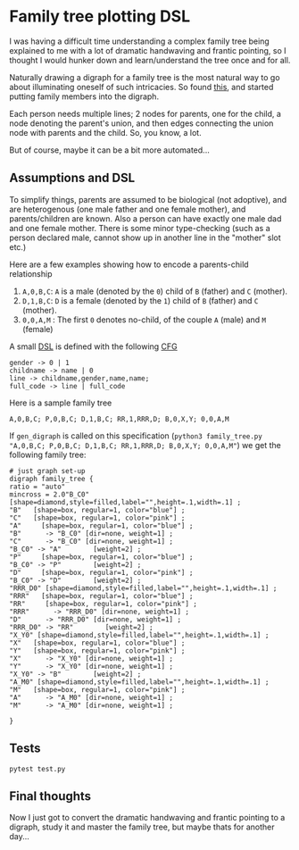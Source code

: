 # Family tree plotting DSL

I was having a difficult time understanding a complex family tree being explained to me with a lot of dramatic handwaving and frantic pointing, so I thought I would hunker down and learn/understand the tree once and for all.

Naturally drawing a digraph for a family tree is the most natural way to go about illuminating oneself of such intricacies. So found [this](https://stackoverflow.com/questions/2271704/family-tree-layout-with-dot-graphviz), and started putting family members into the digraph.

Each person needs multiple lines; 2 nodes for parents, one for the child, a node denoting the parent's union, and then edges connecting the union node with parents and the child. So, you know, a lot.

But of course, maybe it can be a bit more automated...

## Assumptions and DSL
To simplify things, parents are assumed to be biological (not adoptive), and are heterogenous (one male father and one female mother), and parents/children are known. Also a person can have exactly one male dad and one female mother. There is some minor type-checking (such as a person declared male, cannot show up in another line in the "mother" slot etc.)

Here are a few examples showing how to encode a parents-child relationship
1. `A,0,B,C`: `A` is a male (denoted by the `0`) child of `B` (father) and `C` (mother).
2. `D,1,B,C`: `D` is a female (denoted by the `1`) child of `B` (father) and `C` (mother).
3. `0,0,A,M` : The first `0` denotes no-child, of the couple `A` (male) and `M` (female)

A small [DSL](https://en.wikipedia.org/wiki/Domain-specific_language) is defined with the following [CFG](https://en.wikipedia.org/wiki/Context-free_grammar)
```
gender -> 0 | 1
childname -> name | 0
line -> childname,gender,name,name;
full_code -> line | full_code
```

Here is a sample family tree
```
A,0,B,C; P,0,B,C; D,1,B,C; RR,1,RRR,D; B,0,X,Y; 0,0,A,M
```

If `gen_digraph` is called on this specification (`python3 family_tree.py "A,0,B,C; P,0,B,C; D,1,B,C; RR,1,RRR,D; B,0,X,Y; 0,0,A,M"`) we get the following family tree:


```graphviz
# just graph set-up
digraph family_tree {
ratio = "auto"
mincross = 2.0"B_C0" [shape=diamond,style=filled,label="",height=.1,width=.1] ;
"B"   [shape=box, regular=1, color="blue"] ;
"C"   [shape=box, regular=1, color="pink"] ;
"A"     [shape=box, regular=1, color="blue"] ;
"B"      -> "B_C0" [dir=none, weight=1] ;
"C"      -> "B_C0" [dir=none, weight=1] ;
"B_C0" -> "A"        [weight=2] ;
"P"     [shape=box, regular=1, color="blue"] ;
"B_C0" -> "P"        [weight=2] ;
"D"     [shape=box, regular=1, color="pink"] ;
"B_C0" -> "D"        [weight=2] ;
"RRR_D0" [shape=diamond,style=filled,label="",height=.1,width=.1] ;
"RRR"   [shape=box, regular=1, color="blue"] ;
"RR"     [shape=box, regular=1, color="pink"] ;
"RRR"      -> "RRR_D0" [dir=none, weight=1] ;
"D"      -> "RRR_D0" [dir=none, weight=1] ;
"RRR_D0" -> "RR"        [weight=2] ;
"X_Y0" [shape=diamond,style=filled,label="",height=.1,width=.1] ;
"X"   [shape=box, regular=1, color="blue"] ;
"Y"   [shape=box, regular=1, color="pink"] ;
"X"      -> "X_Y0" [dir=none, weight=1] ;
"Y"      -> "X_Y0" [dir=none, weight=1] ;
"X_Y0" -> "B"        [weight=2] ;
"A_M0" [shape=diamond,style=filled,label="",height=.1,width=.1] ;
"M"   [shape=box, regular=1, color="pink"] ;
"A"      -> "A_M0" [dir=none, weight=1] ;
"M"      -> "A_M0" [dir=none, weight=1] ;

}
```
## Tests
```
pytest test.py
```

## Final thoughts
Now I just got to convert the dramatic handwaving and frantic pointing to a digraph, study it and master the family tree, but maybe thats for another day...